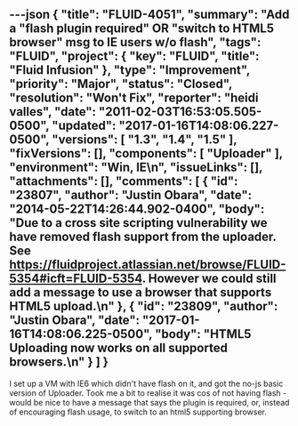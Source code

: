 ---json
{
  "title": "FLUID-4051",
  "summary": "Add a \"flash plugin required\" OR \"switch to HTML5 browser\" msg to IE users w/o flash",
  "tags": "FLUID",
  "project": {
    "key": "FLUID",
    "title": "Fluid Infusion"
  },
  "type": "Improvement",
  "priority": "Major",
  "status": "Closed",
  "resolution": "Won't Fix",
  "reporter": "heidi valles",
  "date": "2011-02-03T16:53:05.505-0500",
  "updated": "2017-01-16T14:08:06.227-0500",
  "versions": [
    "1.3",
    "1.4",
    "1.5"
  ],
  "fixVersions": [],
  "components": [
    "Uploader"
  ],
  "environment": "Win, IE\n",
  "issueLinks": [],
  "attachments": [],
  "comments": [
    {
      "id": "23807",
      "author": "Justin Obara",
      "date": "2014-05-22T14:26:44.902-0400",
      "body": "Due to a cross site scripting vulnerability we have removed flash support from the uploader. See <https://fluidproject.atlassian.net/browse/FLUID-5354#icft=FLUID-5354>. However we could still add a message to use a browser that supports HTML5 upload.\n"
    },
    {
      "id": "23809",
      "author": "Justin Obara",
      "date": "2017-01-16T14:08:06.225-0500",
      "body": "HTML5 Uploading now works on all supported browsers.\n"
    }
  ]
}
---
I set up a VM with IE6 which didn't have flash on it, and got the no-js basic version of Uploader. Took me a bit to realise it was cos of not having flash - would be nice to have a message that says the plugin is required, or, instead of encouraging flash usage, to switch to an html5 supporting browser.

        